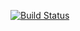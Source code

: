 [![Build Status](https://travis-ci.org/select-8/fullstack-ecomm.svg?branch=master)](https://travis-ci.org/select-8/fullstack-ecomm)